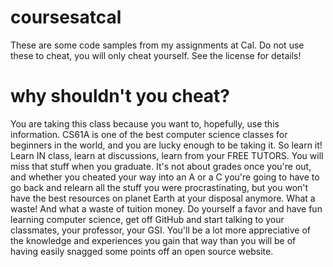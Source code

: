 # coursesatcal
These are some code samples from my assignments at Cal. Do not use these to cheat, you will only cheat yourself. See the license for details!

# why shouldn't you cheat?
You are taking this class because you want to, hopefully, use this information. CS61A is one of the best computer science classes for beginners in the world, and you are lucky enough to be taking it. So learn it! Learn IN class, learn at discussions, learn from your FREE TUTORS. You will miss that stuff when you graduate. It's not about grades once you're out, and whether you cheated your way into an A or a C you're going to have to go back and relearn all the stuff you were procrastinating, but you won't have the best resources on planet Earth at your disposal anymore. What a waste! And what a waste of tuition money. Do yourself a favor and have fun learning computer science, get off GitHub and start talking to your classmates, your professor, your GSI. You'll be a lot more appreciative of the knowledge and experiences you gain that way than you will be of having easily snagged some points off an open source website.
